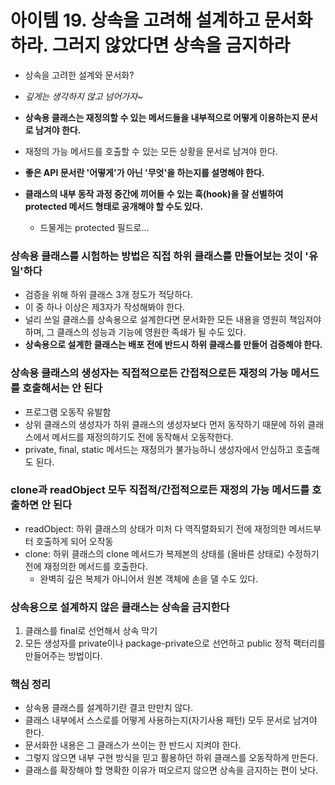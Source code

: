 # 아이템 19. 상속을 고려해 설계하고 문서화하라. 그러지 않았다면 상속을 금지하라

- 상속을 고려한 설계와 문서화?
- *깊게는 생각하지 않고 넘어가자~*

- **상속용 클래스는 재정의할 수 있는 메서드들을 내부적으로 어떻게 이용하는지 문서로 남겨야 한다.**
- 재정의 가능 메서드를 호출할 수 있는 모든 상황을 문서로 남겨야 한다.
- **좋은 API 문서란 '어떻게'가 아닌 '무엇'을 하는지를 설명해야 한다.**
- **클래스의 내부 동작 과정 중간에 끼어들 수 있는 훅(hook)을 잘 선별하여 protected 메서드 형태로 공개해야 할 수도 있다.**
   - 드물게는 protected 필드로...

### 상속용 클래스를 시험하는 방법은 직접 하위 클래스를 만들어보는 것이 '유일'하다
- 검증을 위해 하위 클래스 3개 정도가 적당하다.
- 이 중 하나 이상은 제3자가 작성해봐야 한다.
- 널리 쓰일 클래스를 상속용으로 설계한다면 문서화한 모든 내용을 영원히 책임져야 하며, 그 클래스의 성능과 기능에 영원한 족쇄가 될 수도 있다.
- **상속용으로 설계한 클래스는 배포 전에 반드시 하위 클래스를 만들어 검증해야 한다.**

### 상속용 클래스의 생성자는 직접적으로든 간접적으로든 재정의 가능 메서드를 호출해서는 안 된다
- 프로그램 오동작 유발함
- 상위 클래스의 생성자가 하위 클래스의 생성자보다 먼저 동작하기 때문에 하위 클래스에서 메서드를 재정의하기도 전에 동작해서 오동작한다.
- private, final, static 메서드는 재정의가 불가능하니 생성자에서 안심하고 호출해도 된다.

### clone과 readObject 모두 직접적/간접적으로든 재정의 가능 메서드를 호출하면 안 된다
- readObject: 하위 클래스의 상태가 미처 다 역직렬화되기 전에 재정의한 메서드부터 호출하게 되어 오작동
- clone: 하위 클래스의 clone 메서드가 복제본의 상태를 (올바른 상태로) 수정하기 전에 재정의한 메서드를 호출한다.
  - 완벽히 깊은 복제가 아니어서 원본 객체에 손을 댈 수도 있다.

### 상속용으로 설계하지 않은 클래스는 상속을 금지한다 
1. 클래스를 final로 선언해서 상속 막기
2. 모든 생성자를 private이나 package-private으로 선언하고 public 정적 팩터리를 만들어주는 방법이다.

### 핵심 정리
- 상속용 클래스를 설계하기란 결코 만만치 않다.
- 클래스 내부에서 스스로를 어떻게 사용하는지(자기사용 패턴) 모두 문서로 남겨야 한다.
- 문서화한 내용은 그 클래스가 쓰이는 한 반드시 지켜야 한다.
- 그렇지 않으면 내부 구현 방식을 믿고 활용하던 하위 클래스를 오동작하게 만든다.
- 클래스를 확장해야 할 명확한 이유가 떠오르지 않으면 상속을 금지하는 편이 낫다.
